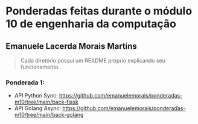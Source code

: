 # Ponderadas feitas durante o módulo 10 de engenharia da computação
## Emanuele Lacerda Morais Martins

> Cada diretório possui um README próprio explicando seu funcionamento.

### Ponderada 1:
- API Python Sync: https://github.com/emanuelemorais/ponderadas-m10/tree/main/back-flask
- API Golang Async: https://github.com/emanuelemorais/ponderadas-m10/tree/main/back-golang
